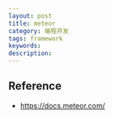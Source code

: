 ```yaml
---
layout: post
title: meteor
category: 编程开发
tags: framework
keywords: 
description: 
---
```




## Reference

* <https://docs.meteor.com/>